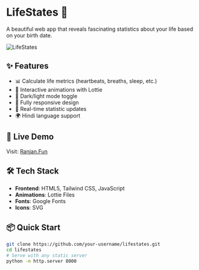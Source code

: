 # LifeStates 🌟

A beautiful web app that reveals fascinating statistics about your life based on your birth date.

![LifeStates](https://via.placeholder.com/800x400/00ac7c/ffffff?text=LifeStates)

## ✨ Features

- 📊 Calculate life metrics (heartbeats, breaths, sleep, etc.)
- 🎨 Interactive animations with Lottie
- 🌙 Dark/light mode toggle
- 📱 Fully responsive design
- 🔢 Real-time statistic updates
- 🌍 Hindi language support

## 🚀 Live Demo

Visit: [Ranjan.Fun](https://ranjan.fun)

## 🛠️ Tech Stack

- **Frontend**: HTML5, Tailwind CSS, JavaScript
- **Animations**: Lottie Files
- **Fonts**: Google Fonts
- **Icons**: SVG

## 📦 Quick Start

```bash
git clone https://github.com/your-username/lifestates.git
cd lifestates
# Serve with any static server
python -m http.server 8000
